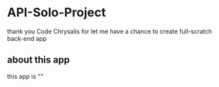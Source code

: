 # API-Solo-Project
thank you Code Chrysalis for let me have a chance to create full-scratch back-end app
## about this app
this app is ""